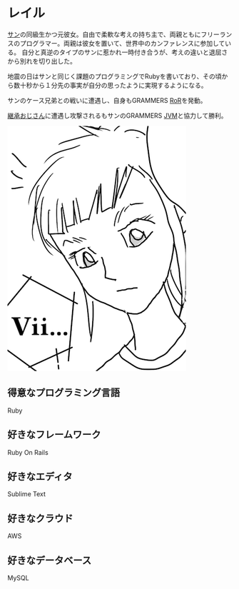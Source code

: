 レイル
======


[サン](../Sun/profile.me.md)の同級生かつ元彼女。自由で柔軟な考えの持ち主で、両親ともにフリーランスのプログラマー。両親は彼女を置いて、世界中のカンファレンスに参加している。
自分と真逆のタイプのサンに惹かれ一時付き合うが、考えの違いと退屈さから別れを切り出した。


地震の日はサンと同じく課題のプログラミングでRubyを書いており、その頃から数十秒から１分先の事実が自分の思ったように実現するようになる。

サンのケース兄弟との戦いに遭遇し、自身もGRAMMERS [RoR](./profile.gr.md)を発動。

[継承おじさん](../InheritMan/profile.vr.md)に遭遇し攻撃されるもサンのGRAMMERS [JVM](./profile.gr.md)と協力して勝利。

![image](./image.me.png)




得意なプログラミング言語
-----------
Ruby

好きなフレームワーク
-----------
Ruby On Rails

好きなエディタ
----------
Sublime Text

好きなクラウド
-----------
AWS

好きなデータベース
-------------
MySQL
